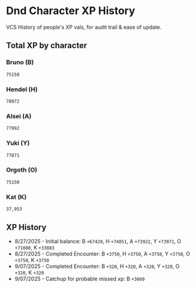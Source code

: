 # Dnd Character XP History
VCS History of people's XP vals, for audit trail & ease of update.

## Total XP by character

### Bruno (B)
`75150`

### Hendel (H)
`78972`

### Alsei (A)
`77992`
 
### Yuki (Y)
`77871`

### Orgoth (O)
`75150`

### Kat (K)
 `37,953`

## XP History
- 8/27/2025 - Initial balance: B `+67420`, H `+74851`, A `+73922`, Y `+73971`, O `+71080`, K `+33883`
- 8/27/2025 - Completed Encounter: B `+3750`, H `+3750`, A `+3750`, Y `+3750`, O `+3750`, K `+3750`
- 9/07/2025 - Completed Encounter: B `+320`, H `+320`, A `+320`, Y `+320`, O `+320`, K `+320`
- 9/07/2025 - Catchup for probable missed xp: B `+3660`
